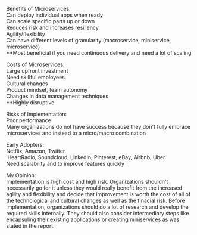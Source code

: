 Benefits of Microservices:  
  Can deploy individual apps when ready  
  Can scale specific parts up or down  
  Reduces risk and increases resiliency  
  Agility/flexibility  
  Can have different levels of granularity (macroservice, miniservice, microservice)  
  **Most beneficial if you need continuous delivery and need a lot of scaling  
  
Costs of Microservices:  
  Large upfront investment  
  Need skillful employees  
  Cultural changes  
    Product mindset, team autonomy  
  Changes in data management techniques  
  **Highly disruptive  
  
Risks of Implementation:  
  Poor performance  
    Many organizations do not have success because they don't fully embrace microservices and instead to a micro/macro combination  
  
Early Adopters:  
  Netflix, Amazon, Twitter  
  iHeartRadio, Soundcloud, LinkedIn, Pinterest, eBay, Airbnb, Uber  
  Need scalability and to improve features quickly  
  
My Opinion:  
  Implementation is high cost and high risk. Organizations shouldn't necessarily go for it unless they would really benefit from the increased agility and flexibility and decide that improvement is worth the cost of all of the technological and cultural changes as well as the finacial risk. Before implementation, organizations should do a lot of research and develop the required skills internally. They should also consider intermediary steps like encapsuling their existing applications or creating miniservices as was stated in the report. 
  
